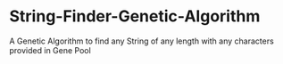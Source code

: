 # String-Finder-Genetic-Algorithm
A Genetic Algorithm to find any String of any length with any characters provided in Gene Pool
